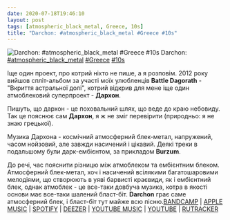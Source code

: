 ```yaml
---
date: 2020-07-18T19:46:10
layout: post
tags: [atmospheric_black_metal, Greece, 10s]
title: "Darchon: #atmospheric_black_metal #Greece #10s"
---
```

![Darchon: #atmospheric_black_metal #Greece #10s](https://res.cloudinary.com/vast-space-unexplored/image/upload/photos/photo_1024_18-07-2020_19-46-09.jpg)
Darchon: [#atmospheric_black_metal](/tags/#atmospheric_black_metal) [#Greece](/tags/#Greece) [#10s](/tags/#10s)

Іще один проект, про котрий ніхто не пише, а я розповім. 2012 року вийшов спліт-альбом за участі моїх улюбленців **Battle Dagorath** - &quot;Вкриття астральної долі&quot;, котрий відкрив для мене іще один атмоблековий суперпроект - **Дархон**.

Пишуть, що дархон - це поховальний шлях, що веде до краю небовиду. Так це пояснює сам **Дархон**, я ж не зміг перевірити (природньо: я не знаю грецької).

Музика Дархона - космічний атмосферний блек-метал, напружений, часом нойзовий, але завжди насичений і цікавий. Деякі треки в подальшому були дарк-ембієнтом, за прикладом **Burzum**.

До речі, час пояснити різницю між атмоблеком та ембієнтним блеком. Атмосферний блек-метал, хоч і насичений всілякими багатошаровими мелодіями, що створюють в уяві барвисті краєвиди, як і ембієнтний блек, однак атмоблек - це все-таки довбуча музика, котра в якості основи має все-таки шалений бласт-біт. **Darchon** грає саме атмосферний блек, і бласт-біт тут майже всю пісню.[BANDCAMP](https://kunsthauch.bandcamp.com/album/enshroudment-of-astral-destiny-split) \| [APPLE MUSIC](https://music.apple.com/ru/album/enshroudment-of-astral-destiny/1216665386) \| [SPOTIFY](https://open.spotify.com/album/2jtCj8MM3sCunaP56S8SNw) \| [DEEZER](https://www.deezer.com/album/15734438?utm_source=deezer&amp;utm_content=album-15734438&amp;utm_term=1601611822_1595090655&amp;utm_medium=web) \| [YOUTUBE MUSIC](https://music.youtube.com/playlist?list=OLAK5uy_lBxiXL5eI2odEd32WuaGbvWk6103TcOFo) \| [YOUTUBE](https://www.youtube.com/playlist?list=OLAK5uy_ktGNjwCwgvb_9WVTqU7sDRAwmrKTFRE5Q) \| [RUTRACKER](https://rutracker.org/forum/viewtopic.php?t=4092804)